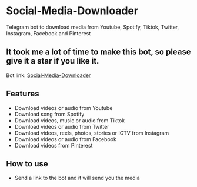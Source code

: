 # Social-Media-Downloader

Telegram bot to download media from Youtube, Spotify, Tiktok, Twitter, Instagram, Facebook and Pinterest

## It took me a lot of time to make this bot, so please give it a star if you like it.

Bot link: [Social-Media-Downloader](https://t.me/Social_Media_Downloaderr_Bot)

## Features

-   Download videos or audio from Youtube
-   Download song from Spotify
-   Download videos, music or audio from Tiktok
-   Download videos or audio from Twitter
-   Download videos, reels, photos, stories or IGTV from Instagram
-   Download videos or audio from Facebook
-   Download videos from Pinterest

## How to use

-   Send a link to the bot and it will send you the media
